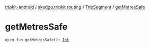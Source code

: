 [tripkit-android](../../index.md) / [skedgo.tripkit.routing](../index.md) / [TripSegment](index.md) / [getMetresSafe](./get-metres-safe.md)

# getMetresSafe

`open fun getMetresSafe(): `[`Int`](https://kotlinlang.org/api/latest/jvm/stdlib/kotlin/-int/index.html)